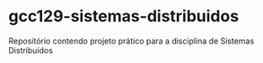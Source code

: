 # gcc129-sistemas-distribuidos
Repositório contendo projeto prático para a disciplina de Sistemas Distribuídos
